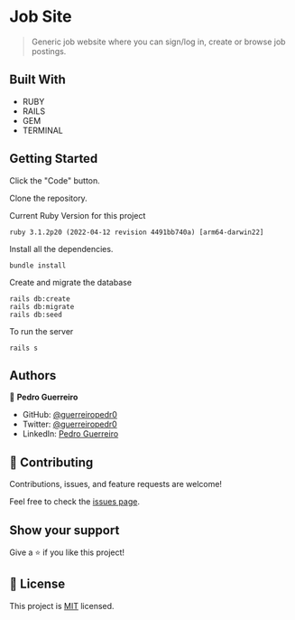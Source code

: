 # Job Site

> Generic job website where you can sign/log in, create or browse job postings.

## Built With

- RUBY
- RAILS
- GEM
- TERMINAL

## Getting Started

Click the "Code" button.

Clone the repository.

Current Ruby Version for this project

```
ruby 3.1.2p20 (2022-04-12 revision 4491bb740a) [arm64-darwin22]
```

Install all the dependencies.

```
bundle install
```

Create and migrate the database

```
rails db:create
rails db:migrate
rails db:seed
```

To run the server

```
rails s
```

## Authors

👤 **Pedro Guerreiro**

- GitHub: [@guerreiropedr0](https://github.com/guerreiropedr0)
- Twitter: [@guerreiropedr0](https://twitter.com/guerreiropedr0)
- LinkedIn: [Pedro Guerreiro](https://www.linkedin.com/in/guerreiropedr0/)

## 🤝 Contributing

Contributions, issues, and feature requests are welcome!

Feel free to check the [issues page](../../issues/).

## Show your support

Give a ⭐️ if you like this project!

## 📝 License

This project is [MIT](./MIT.md) licensed.
